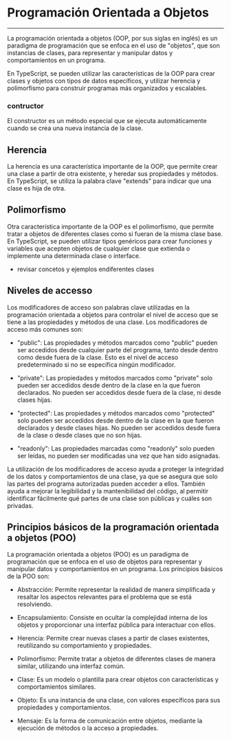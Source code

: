 # Programación Orientada a Objetos
***
La programación orientada a objetos (OOP, por sus siglas en inglés) es un paradigma de programación que se enfoca en el uso de "objetos", que son instancias de clases, para representar y manipular datos y comportamientos en un programa. 

En TypeScript, se pueden utilizar las características de la OOP para crear clases y objetos con tipos de datos específicos, y utilizar herencia y polimorfismo para construir programas más organizados y escalables.

### contructor

El constructor es un método especial que se ejecuta automáticamente cuando se crea una nueva instancia de la clase.

## Herencia
La herencia es una característica importante de la OOP, que permite crear una clase a partir de otra existente, y heredar sus propiedades y métodos.
En TypeScript, se utiliza la palabra clave "extends" para indicar que una clase es hija de otra.

## Polimorfismo

Otra característica importante de la OOP es el polimorfismo, que permite tratar a objetos de diferentes clases como si fueran de la misma clase base. En TypeScript, se pueden utilizar tipos genéricos para crear funciones y variables que acepten objetos de cualquier clase que extienda o implemente una determinada clase o interface. 

* revisar concetos y ejemplos endiferentes clases 

## Niveles de accesso

Los modificadores de acceso son palabras clave utilizadas en la programación orientada a objetos para controlar el nivel de acceso que se tiene a las propiedades y métodos de una clase. Los modificadores de acceso más comunes son:

* "public": Las propiedades y métodos marcados como "public" pueden ser accedidos desde cualquier parte del programa, tanto desde dentro como desde fuera de la clase. Esto es el nivel de acceso predeterminado si no se especifica ningún modificador.

* "private": Las propiedades y métodos marcados como "private" solo pueden ser accedidos desde dentro de la clase en la que fueron declarados. No pueden ser accedidos desde fuera de la clase, ni desde clases hijas.

* "protected": Las propiedades y métodos marcados como "protected" solo pueden ser accedidos desde dentro de la clase en la que fueron declarados y desde clases hijas. No pueden ser accedidos desde fuera de la clase o desde clases que no son hijas.

* "readonly": Las propiedades marcadas como "readonly" solo pueden ser leídas, no pueden ser modificadas una vez que han sido asignadas.

La utilización de los modificadores de acceso ayuda a proteger la integridad de los datos y comportamientos de una clase, ya que se asegura que solo las partes del programa autorizadas pueden acceder a ellos. También ayuda a mejorar la legibilidad y la mantenibilidad del código, al permitir identificar fácilmente qué partes de una clase son públicas y cuáles son privadas.
## Principios básicos de la programación orientada a objetos (POO)
La programación orientada a objetos (POO) es un paradigma de programación que se enfoca en el uso de objetos para representar y manipular datos y comportamientos en un programa. Los principios básicos de la POO son:

* Abstracción: Permite representar la realidad de manera simplificada y resaltar los aspectos relevantes para el problema que se está resolviendo.

* Encapsulamiento: Consiste en ocultar la complejidad interna de los objetos y proporcionar una interfaz pública para interactuar con ellos.

* Herencia: Permite crear nuevas clases a partir de clases existentes, reutilizando su comportamiento y propiedades.

* Polimorfismo: Permite tratar a objetos de diferentes clases de manera similar, utilizando una interfaz común.

* Clase: Es un modelo o plantilla para crear objetos con características y comportamientos similares.

* Objeto: Es una instancia de una clase, con valores específicos para sus propiedades y comportamientos.

* Mensaje: Es la forma de comunicación entre objetos, mediante la ejecución de métodos o la acceso a propiedades.

